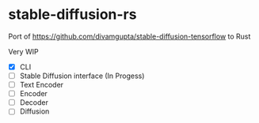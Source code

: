 # stable-diffusion-rs
Port of https://github.com/divamgupta/stable-diffusion-tensorflow to Rust

Very WIP
- [x] CLI
- [ ] Stable Diffusion interface (In Progess)
- [ ] Text Encoder
- [ ] Encoder
- [ ] Decoder
- [ ] Diffusion
